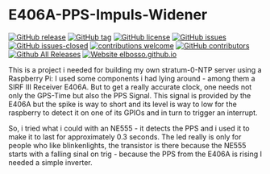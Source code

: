 # E406A-PPS-Impuls-Widener

<!---
[![start with why](https://img.shields.io/badge/start%20with-why%3F-brightgreen.svg?style=flat)](http://www.ted.com/talks/simon_sinek_how_great_leaders_inspire_action)
--->
[![GitHub release](https://img.shields.io/github/release/elbosso/E406A-PPS-Impuls-Widener/all.svg?maxAge=1)](https://GitHub.com/elbosso/E406A-PPS-Impuls-Widener/releases/)
[![GitHub tag](https://img.shields.io/github/tag/elbosso/E406A-PPS-Impuls-Widener.svg)](https://GitHub.com/elbosso/E406A-PPS-Impuls-Widener/tags/)
[![GitHub license](https://img.shields.io/github/license/elbosso/E406A-PPS-Impuls-Widener.svg)](https://github.com/elbosso/E406A-PPS-Impuls-Widener/blob/master/LICENSE)
[![GitHub issues](https://img.shields.io/github/issues/elbosso/E406A-PPS-Impuls-Widener.svg)](https://GitHub.com/elbosso/E406A-PPS-Impuls-Widener/issues/)
[![GitHub issues-closed](https://img.shields.io/github/issues-closed/elbosso/E406A-PPS-Impuls-Widener.svg)](https://GitHub.com/elbosso/E406A-PPS-Impuls-Widener/issues?q=is%3Aissue+is%3Aclosed)
[![contributions welcome](https://img.shields.io/badge/contributions-welcome-brightgreen.svg?style=flat)](https://github.com/elbosso/E406A-PPS-Impuls-Widener/issues)
[![GitHub contributors](https://img.shields.io/github/contributors/elbosso/E406A-PPS-Impuls-Widener.svg)](https://GitHub.com/elbosso/E406A-PPS-Impuls-Widener/graphs/contributors/)
[![Github All Releases](https://img.shields.io/github/downloads/elbosso/E406A-PPS-Impuls-Widener/total.svg)](https://github.com/elbosso/E406A-PPS-Impuls-Widener)
[![Website elbosso.github.io](https://img.shields.io/website-up-down-green-red/https/elbosso.github.io.svg)](https://elbosso.github.io/)

This is a project i needed for building my own stratum-0-NTP server using a Raspberry Pi: I used some components i had lying around - among them a SIRF III Receiver E406A. But to get a really accurate clock, one needs not only the GPS-Time but also the PPS Signal. This signal is provided by the E406A but the spike is way to short and its level is way to low for the raspberry to detect it on one of its GPIOs and in turn to trigger an interrupt.

So, i tried what i could with an NE555 - it detects the PPS and i used it to make it to last for approximately 0.3 seconds. The led really is only for people who like blinkenlights, the transistor is there because the NE555 starts with a falling sinal on trig - because the PPS from the E406A is rising I needed a simple inverter.
